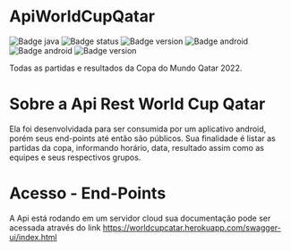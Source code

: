 # ApiWorldCupQatar

![Badge java](https://img.shields.io/badge/Java-ED8B00?style=for-the-badge&logo=java&logoColor=white)
![Badge status](https://img.shields.io/badge/Spring-6DB33F?style=for-the-badge&logo=spring&logoColor=white)
![Badge version](	https://img.shields.io/badge/Heroku-430098?style=for-the-badge&logo=heroku&logoColor=white)
![Badge android](https://img.shields.io/badge/Swagger-85EA2D?style=for-the-badge&logo=Swagger&logoColor=white)
![Badge android](	https://img.shields.io/badge/IntelliJ_IDEA-000000.svg?style=for-the-badge&logo=intellij-idea&logoColor=white)
![Badge version](https://img.shields.io/badge/version-1.0-blue)

Todas as partidas e resultados da Copa do Mundo Qatar 2022.
# Sobre a Api Rest World Cup Qatar
Ela  foi desenvolvidada para ser consumida por um aplicativo android, porém seus end-points até então são públicos.
Sua finalidade é listar as partidas da copa, informando horário, data, resultado assim como as equipes e seus respectivos grupos.
# Acesso - End-Points
A Api está rodando em um servidor cloud sua documentação pode ser acessada através do link https://worldcupcatar.herokuapp.com/swagger-ui/index.html
